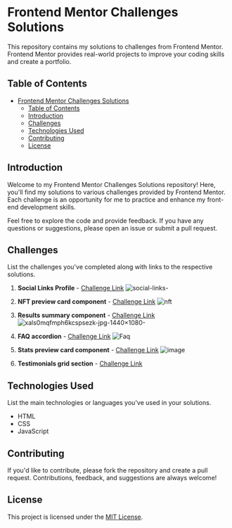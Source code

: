 # Frontend Mentor Challenges Solutions

This repository contains my solutions to challenges from Frontend Mentor. Frontend Mentor provides real-world projects to improve your coding skills and create a portfolio.

## Table of Contents

- [Frontend Mentor Challenges Solutions](#frontend-mentor-challenges-solutions)
  - [Table of Contents](#table-of-contents)
  - [Introduction](#introduction)
  - [Challenges](#challenges)
  - [Technologies Used](#technologies-used)
  - [Contributing](#contributing)
  - [License](#license)

## Introduction

Welcome to my Frontend Mentor Challenges Solutions repository! Here, you'll find my solutions to various challenges provided by Frontend Mentor. Each challenge is an opportunity for me to practice and enhance my front-end development skills.

Feel free to explore the code and provide feedback. If you have any questions or suggestions, please open an issue or submit a pull request.

## Challenges

List the challenges you've completed along with links to the respective solutions.

1. **Social Links Profile** - [Challenge Link](https://www.frontendmentor.io/challenges/social-links-profile-UG32l9m6dQ)
  ![social-links-](https://github.com/HosamUsf/Frontend-Mentor-Challenges-Solutions/assets/57178026/1f7771cd-04df-432a-adad-781896e3febf)


2. **NFT preview card component** - [Challenge Link](https://www.frontendmentor.io/challenges/nft-preview-card-component-SbdUL_w0U)
  ![nft](https://github.com/HosamUsf/Frontend-Mentor-Challenges-Solutions/assets/57178026/2409c1b7-91aa-47f4-9659-75520a57be37)


3. **Results summary component** - [Challenge Link](https://www.frontendmentor.io/challenges/results-summary-component-CE_K6s0maV)
    ![xals0mqfmph6kcspsezk-jpg-1440×1080-](https://github.com/HosamUsf/Frontend-Mentor-Challenges-Solutions/assets/57178026/305e5e09-c049-4699-84a8-e37a87ae7e86)

 
4. **FAQ accordion** - [Challenge Link](https://www.frontendmentor.io/challenges/faq-accordion-wyfFdeBwBz)
    ![Faq](https://github.com/HosamUsf/Frontend-Mentor-Challenges-Solutions/assets/57178026/bc44f6be-bf6e-4025-be74-cb9177fcd390)

5. **Stats preview card component**  - [Challenge Link](https://www.frontendmentor.io/challenges/stats-preview-card-component-8JqbgoU62)
  ![image](https://github.com/HosamUsf/Frontend-Mentor-Challenges-Solutions/assets/57178026/22396f21-95eb-48ce-a859-f7e1d35f2d10)

6. **Testimonials grid section**  - [Challenge Link](https://www.frontendmentor.io/challenges/testimonials-grid-section-Nnw6J7Un7)



## Technologies Used

List the main technologies or languages you've used in your solutions.

- HTML
- CSS
- JavaScript



## Contributing

If you'd like to contribute, please fork the repository and create a pull request. Contributions, feedback, and suggestions are always welcome!

## License

This project is licensed under the [MIT License](LICENSE).

